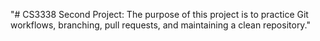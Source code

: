 "# CS3338 Second Project: The purpose of this project is to practice Git workflows, branching, pull requests, and maintaining a clean repository." 
